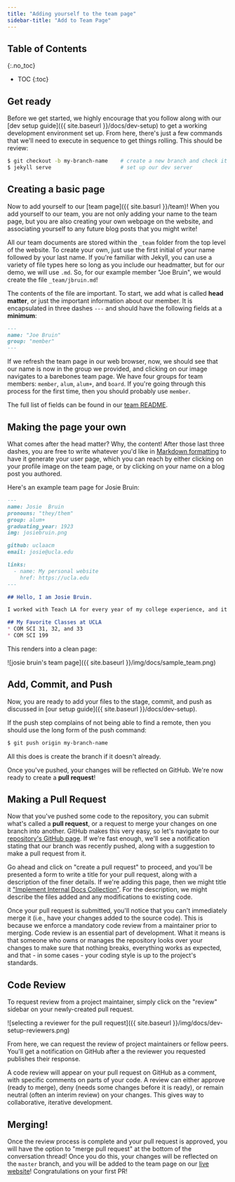 ```yaml
---
title: "Adding yourself to the team page"
sidebar-title: "Add to Team Page"
---
```


## Table of Contents
{:.no_toc}
* TOC
{:toc}

## Get ready

Before we get started, we highly encourage that you follow along with our [dev setup guide]({{ site.baseurl }}/docs/dev-setup) to get a working development environment set up. From here, there's just a few commands that we'll need to execute in sequence to get things rolling. This should be review:

```sh
$ git checkout -b my-branch-name    # create a new branch and check it out
$ jekyll serve                      # set up our dev server
```

## Creating a basic page

Now to add yourself to our [team page]({{ site.basurl }}/team)! When you add yourself to our team, you are not only adding your name to the team page, but you are also creating your own webpage on the website, and associating yourself to any future blog posts that you might write!

All our team documents are stored within the `_team` folder from the top level of the website. To create your own, just use the first initial of your name followed by your last name. If you're familiar with Jekyll, you can use a variety of file types here so long as you include our headmatter, but for our demo, we will use `.md`. So, for our example member "Joe Bruin", we would create the file `_team/jbruin.md`!

The contents of the file are important. To start, we add what is called **head matter**, or just the important information about our member. It is encapsulated in three dashes `---` and should have the following fields at a **minimum**: 

```md
---
name: "Joe Bruin"
group: "member"
---
```

If we refresh the team page in our web browser, now, we should see that our name is now in the group we provided, and clicking on our image navigates to a barebones team page. We have four groups for team members: `member`, `alum`, `alum+`, and `board`. If you're going through this process for the first time, then you should probably use `member`.

The full list of fields can be found in our [team README](https://github.com/uclaacm/teach-la-website/blob/master/_team/README.md).

## Making the page your own

What comes after the head matter? Why, the content! After those last three dashes, you are free to write whatever you'd like in [Markdown formatting](https://github.com/adam-p/markdown-here/wiki/Markdown-Cheatsheet) to have it generate your user page, which you can reach by either clicking on your profile image on the team page, or by clicking on your name on a blog post you authored.

Here's an example team page for Josie Bruin:

```md
---
name: Josie  Bruin
pronouns: "they/them"
group: alum+
graduating_year: 1923
img: josiebruin.png

github: uclaacm
email: josie@ucla.edu

links:
  - name: My personal website
    href: https://ucla.edu
---

## Hello, I am Josie Bruin.

I worked with Teach LA for every year of my college experience, and it was phenomenal!

## My Favorite Classes at UCLA
* COM SCI 31, 32, and 33
* COM SCI 199
```

This renders into a clean page:

![josie bruin's team page]({{ site.baseurl }}/img/docs/sample_team.png)

## Add, Commit, and Push

Now, you are ready to add your files to the stage, commit, and push as discussed in [our setup guide]({{ site.baseurl }}/docs/dev-setup).

If the push step complains of not being able to find a remote, then you should use the long form of the push command:

```sh
$ git push origin my-branch-name
```

All this does is create the branch if it doesn't already.

Once you've pushed, your changes will be reflected on GitHub. We're now ready to create a **pull request**!

## Making a Pull Request

Now that you've pushed some code to the repository, you can submit what's called a **pull request**, or a request to merge your changes on one branch into another. GitHub makes this very easy, so let's navigate to our [repository's GitHub page](https://github.com/uclaacm/teach-la-website). If we're fast enough, we'll see a notification stating that our branch was recently pushed, along with a suggestion to make a pull request from it.

Go ahead and click on "create a pull request" to proceed, and you'll be presented a form to write a title for your pull request, along with a description of the finer details. If we're adding this page, then we might title it ["Implement Internal Docs Collection"](https://github.com/uclaacm/teach-la-website/pull/68). For the description, we might describe the files added and any modifications to existing code.

Once your pull request is submitted, you'll notice that you can't immediately merge it (i.e., have your changes added to the source code). This is because we enforce a mandatory code review from a maintainer prior to merging. Code review is an essential part of development. What it means is that someone who owns or manages the repository looks over your changes to make sure that nothing breaks, everything works as expected, and that - in some cases - your coding style is up to the project's standards.

## Code Review

To request review from a project maintainer, simply click on the "review" sidebar on your newly-created pull request.

![selecting a reviewer for the pull request]({{ site.baseurl }}/img/docs/dev-setup-reviewers.png)

From here, we can request the review of project maintainers or fellow peers. You'll get a notification on GitHub after a the reviewer you requested publishes their response.

A code review will appear on your pull request on GitHub as a comment, with specific comments on parts of your code. A review can either approve (ready to merge), deny (needs some changes before it is ready), or remain neutral (often an interim review) on your changes. This gives way to collaborative, iterative development.

## Merging!

Once the review process is complete and your pull request is approved, you will have the option to "merge pull request" at the bottom of the conversation thread! Once you do this, your changes will be reflected on the `master` branch, and you will be added to the team page on our [live website](https://teachla.uclaacm.com)! Congratulations on your first PR!
